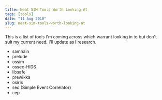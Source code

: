 ```yaml
---
title: Neat SIM Tools Worth Looking At
tags: [tools]
date: "11 Aug 2010"
slug: neat-sim-tools-worth-looking-at
---
```


This is a list of tools I'm coming across which warrant looking in to but don't suit my current need. I'll update as I research.

+ samhain
+ prelude
+ ossim
+ ossec-HIDS
+ libsafe
+ prewikka
+ osiris
+ sec (Simple Event Correlator)
+ cep
